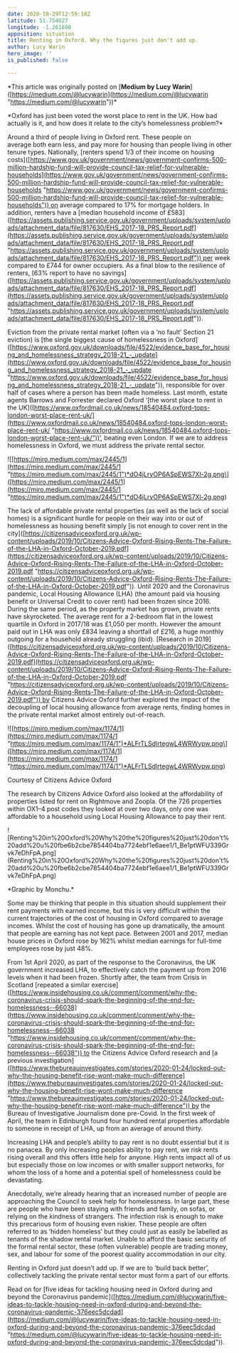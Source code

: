 ```yaml
---
date: 2020-10-29T12:59:18Z
latitude: 51.754027
longitude: -1.261698
apposition: situation
title: Renting in Oxford. Why the figures just don't add up.
author: Lucy Warin
hero_image: ''
is_published: false

---
```

\*This article was originally posted on \[**Medium by Lucy Warin**\]([https://medium.com/@lucywarin](https://medium.com/@lucywarin "https://medium.com/@lucywarin"))*

\*Oxford has just been voted the worst place to rent in the UK. How bad actually is it, and how does it relate to the city’s homelessness problem?*

Around a third of people living in Oxford rent. These people on average both earn less, and pay more for housing than people living in other tenure types. Nationally, \[renters spend 1/3 of their income on housing costs\]([https://www.gov.uk/government/news/government-confirms-500-million-hardship-fund-will-provide-council-tax-relief-for-vulnerable-households](https://www.gov.uk/government/news/government-confirms-500-million-hardship-fund-will-provide-council-tax-relief-for-vulnerable-households "https://www.gov.uk/government/news/government-confirms-500-million-hardship-fund-will-provide-council-tax-relief-for-vulnerable-households")) on average compared to 17% for mortgage holders. In addition, renters have a \[median household income of £583\]([https://assets.publishing.service.gov.uk/government/uploads/system/uploads/attachment_data/file/817630/EHS_2017-18_PRS_Report.pdf](https://assets.publishing.service.gov.uk/government/uploads/system/uploads/attachment_data/file/817630/EHS_2017-18_PRS_Report.pdf "https://assets.publishing.service.gov.uk/government/uploads/system/uploads/attachment_data/file/817630/EHS_2017-18_PRS_Report.pdf")) per week compared to £744 for owner occupiers. As a final blow to the resilience of renters, \[63% report to have no savings\]([https://assets.publishing.service.gov.uk/government/uploads/system/uploads/attachment_data/file/817630/EHS_2017-18_PRS_Report.pdf](https://assets.publishing.service.gov.uk/government/uploads/system/uploads/attachment_data/file/817630/EHS_2017-18_PRS_Report.pdf "https://assets.publishing.service.gov.uk/government/uploads/system/uploads/attachment_data/file/817630/EHS_2017-18_PRS_Report.pdf")).

Eviction from the private rental market (often via a ‘no fault’ Section 21 eviction) is \[the single biggest cause of homelessness in Oxford\]([https://www.oxford.gov.uk/downloads/file/4522/evidence_base_for_housing_and_homelessness_strategy_2018-21_-_update](https://www.oxford.gov.uk/downloads/file/4522/evidence_base_for_housing_and_homelessness_strategy_2018-21_-_update "https://www.oxford.gov.uk/downloads/file/4522/evidence_base_for_housing_and_homelessness_strategy_2018-21_-_update")), responsible for over half of cases where a person has been made homeless. Last month, estate agents Barrows and Forrester declared Oxford ‘\[the worst place to rent in the UK\]([https://www.oxfordmail.co.uk/news/18540484.oxford-tops-london-worst-place-rent-uk/](https://www.oxfordmail.co.uk/news/18540484.oxford-tops-london-worst-place-rent-uk/ "https://www.oxfordmail.co.uk/news/18540484.oxford-tops-london-worst-place-rent-uk/"))’, beating even London. If we are to address homelessness in Oxford, we must address the private rental sector.

!\[[https://miro.medium.com/max/2445/1](https://miro.medium.com/max/2445/1 "https://miro.medium.com/max/2445/1")*dO4jLryOP6ASpEWS7Xl-2g.png\]([https://miro.medium.com/max/2445/1](https://miro.medium.com/max/2445/1 "https://miro.medium.com/max/2445/1")*dO4jLryOP6ASpEWS7Xl-2g.png)

The lack of affordable private rental properties (as well as the lack of social homes) is a significant hurdle for people on their way into or out of homelessness as housing benefit simply \[is not enough to cover rent in the city\]([https://citizensadviceoxford.org.uk/wp-content/uploads/2019/10/Citizens-Advice-Oxford-Rising-Rents-The-Failure-of-the-LHA-in-Oxford-October-2019.pdf](https://citizensadviceoxford.org.uk/wp-content/uploads/2019/10/Citizens-Advice-Oxford-Rising-Rents-The-Failure-of-the-LHA-in-Oxford-October-2019.pdf "https://citizensadviceoxford.org.uk/wp-content/uploads/2019/10/Citizens-Advice-Oxford-Rising-Rents-The-Failure-of-the-LHA-in-Oxford-October-2019.pdf")). Until 2020 and the Coronavirus pandemic, Local Housing Allowance (LHA) (the amount paid via housing benefit or Universal Credit to cover rent) had been frozen since 2016. During the same period, as the property market has grown, private rents have skyrocketed. The average rent for a 2-bedroom flat in the lowest quartile in Oxford in 2017/18 was £1,050 per month. However the amount paid out in LHA was only £834 leaving a shortfall of £216, a huge monthly outgoing for a household already struggling (ibid). \[Research in 2019\]([https://citizensadviceoxford.org.uk/wp-content/uploads/2019/10/Citizens-Advice-Oxford-Rising-Rents-The-Failure-of-the-LHA-in-Oxford-October-2019.pdf](https://citizensadviceoxford.org.uk/wp-content/uploads/2019/10/Citizens-Advice-Oxford-Rising-Rents-The-Failure-of-the-LHA-in-Oxford-October-2019.pdf "https://citizensadviceoxford.org.uk/wp-content/uploads/2019/10/Citizens-Advice-Oxford-Rising-Rents-The-Failure-of-the-LHA-in-Oxford-October-2019.pdf")) by Citizens Advice Oxford further explored the impact of the decoupling of local housing allowance from average rents, finding homes in the private rental market almost entirely out-of-reach.

!\[[https://miro.medium.com/max/1174/1](https://miro.medium.com/max/1174/1 "https://miro.medium.com/max/1174/1")*ALFrTLSdlrtegwL4WRWypw.png\]([https://miro.medium.com/max/1174/1](https://miro.medium.com/max/1174/1 "https://miro.medium.com/max/1174/1")*ALFrTLSdlrtegwL4WRWypw.png)

Courtesy of Citizens Advice Oxford

The research by Citizens Advice Oxford also looked at the affordability of properties listed for rent on Rightmove and Zoopla. Of the 726 properties within OX1–4 post codes they looked at over two days, only one was affordable to a household using Local Housing Allowance to pay their rent.

!\[Renting%20in%20Oxford%20Why%20the%20figures%20just%20don't%20add%20u%20fbe6b2cbe7854404ba7724ebf1e6aee1/1_Be1ptWFU339Grvk7eDhFpA.png\](Renting%20in%20Oxford%20Why%20the%20figures%20just%20don't%20add%20u%20fbe6b2cbe7854404ba7724ebf1e6aee1/1_Be1ptWFU339Grvk7eDhFpA.png)

\*Graphic by Monchu.*

Some may be thinking that people in this situation should supplement their rent payments with earned income, but this is very difficult within the current trajectories of the cost of housing in Oxford compared to average incomes. Whilst the cost of housing has gone up dramatically, the amount that people are earning has not kept pace. Between 2001 and 2017, median house prices in Oxford rose by 162% whilst median earnings for full-time employees rose by just 48%.

From 1st April 2020, as part of the response to the Coronavirus, the UK government increased LHA, to effectively catch the payment up from 2016 levels when it had been frozen. Shortly after, the team from Crisis in Scotland \[repeated a similar exercise\]([https://www.insidehousing.co.uk/comment/comment/why-the-coronavirus-crisis-should-spark-the-beginning-of-the-end-for-homelessness--66038](https://www.insidehousing.co.uk/comment/comment/why-the-coronavirus-crisis-should-spark-the-beginning-of-the-end-for-homelessness--66038 "https://www.insidehousing.co.uk/comment/comment/why-the-coronavirus-crisis-should-spark-the-beginning-of-the-end-for-homelessness--66038")) to the Citizens Advice Oxford research and \[a previous investigation\]([https://www.thebureauinvestigates.com/stories/2020-01-24/locked-out-why-the-housing-benefit-rise-wont-make-much-difference](https://www.thebureauinvestigates.com/stories/2020-01-24/locked-out-why-the-housing-benefit-rise-wont-make-much-difference "https://www.thebureauinvestigates.com/stories/2020-01-24/locked-out-why-the-housing-benefit-rise-wont-make-much-difference")) by the Bureau of Investigative Journalism done pre-Covid. In the first week of April, the team in Edinburgh found four hundred rental properties affordable to someone in receipt of LHA, up from an average of around thirty.

Increasing LHA and people’s ability to pay rent is no doubt essential but it is no panacea. By only increasing peoples ability to pay rent, we risk rents rising overall and this offers little help for anyone. High rents impact all of us but especially those on low incomes or with smaller support networks, for whom the loss of a home and a potential spell of homelessness could be devastating.

Anecdotally, we’re already hearing that an increased number of people are approaching the Council to seek help for homelessness. In large part, these are people who have been staying with friends and family, on sofas, or relying on the kindness of strangers. The infection risk is enough to make this precarious form of housing even riskier. These people are often referred to as ‘hidden homeless’ but they could just as easily be labelled as tenants of the shadow rental market. Unable to afford the basic security of the formal rental sector, these (often vulnerable) people are trading money, sex, and labour for some of the poorest quality accommodation in our city.

Renting in Oxford just doesn’t add up. If we are to ‘build back better’, collectively tackling the private rental sector must form a part of our efforts.

Read on for \[five ideas for tackling housing need in Oxford during and beyond the Coronavirus pandemic\]([https://medium.com/@lucywarin/five-ideas-to-tackle-housing-need-in-oxford-during-and-beyond-the-coronavirus-pandemic-376eec5dcdad](https://medium.com/@lucywarin/five-ideas-to-tackle-housing-need-in-oxford-during-and-beyond-the-coronavirus-pandemic-376eec5dcdad "https://medium.com/@lucywarin/five-ideas-to-tackle-housing-need-in-oxford-during-and-beyond-the-coronavirus-pandemic-376eec5dcdad")).